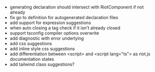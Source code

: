 - generating declaration should intersect with RiotComponent if not already
- fix go to definition for autogenerated declaration files
- add support for expression suggestions
- when auto closing a tag check if it isn't already closed
- support tsconfig compiler options overwrite
- add diagnostic with error underlying
- add css suggestions
- add inline style css suggestions
- add differentiation between &lt;script&gt; and &lt;script lang="ts"&gt; as riot.js documentation states
- add tailwind class suggestions?